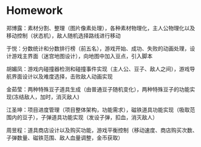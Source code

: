 # Homework

郑博露：素材分割、整理（图片像素处理），各种素材物理化，主人公物理化以及移动控制（状态机），敌人随机选择路线进行移动


于悦：分数统计和分数排行榜（前五名），游戏开始、成功、失败的动画处理，设计游戏主界面（迷宫地图设计），向地图中加入豆点，引入脚本


胡媚凤：游戏内碰撞器检测和碰撞事件实现（主人公、豆子、敌人之间），游戏导航界面设计以及难度选择，击败敌人动画实现


金茹莹：两种特殊豆子道具生成（由普通豆子随机变化），两种特殊豆子的功能实现(冻结敌人，加时，消灭敌人)


江圣坤：项目进度管理（项目整体架构，功能需求），磁铁道具功能实现（吸取范围内的豆子），子弹道具功能实现（发设子弹，扣血，消灭敌人）


周昱程：道具商店设计以及购买功能，游戏平衡控制（移动速度、商店购买次数、子弹数量、磁铁范围、敌人血量调整，金币获取）
